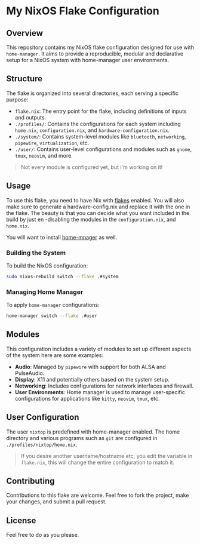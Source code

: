 # My NixOS Flake Configuration

## Overview

This repository contains my NixOS flake configuration designed for use with
`home-manager`. It aims to provide a reproducible, modular and declarative setup
for a NixOS system with home-manager user environments.

## Structure

The flake is organized into several directories, each serving a specific purpose:

- `flake.nix`: The entry point for the flake, including definitions of inputs and outputs.
- `./profiles/`: Contains the configurations for each system including `home.nix`, `configuration.nix`, and `hardware-configuration.nix`.
- `./system/`: Contains system-level modules like `bluetooth`, `networking`, `pipewire`, `virtualization`, etc.
- `./user/`: Contains user-level configurations and modules such as `gnome`, `tmux`, `neovim`, and more.

> Not every module is configured yet, but i'm working on it!

## Usage

To use this flake, you need to have Nix with [flakes](https://nixos.wiki/wiki/Flakes) enabled. You will
also make sure to generate a hardware-config.nix and replace it with the one in 
the flake. The beauty is that you can decide what you want included in the build by 
just en -disabling the modules in the `configuration.nix`, and `home.nix`.

You will want to install [home-mnager](https://nix-community.github.io/home-manager/) as well.

### Building the System

To build the NixOS configuration:

```bash
sudo nixos-rebuild switch --flake .#system
```

### Managing Home Manager

To apply `home-manager` configurations:

```bash
home-manager switch --flake .#user
```

## Modules

This configuration includes a variety of modules to set up different aspects of
the system here are some examples:

- **Audio**: Managed by `pipewire` with support for both ALSA and PulseAudio.
- **Display**: X11 and potentially others based on the system setup.
- **Networking**: Includes configurations for network interfaces and firewall.
- **User Environments**: Home manager is used to manage user-specific configurations for applications like `kitty`, `neovim`, `tmux`, etc.

## User Configuration

The user `nixtop` is predefined with home-manager enabled. The home directory
and various programs such as `git` are configured in `./profiles/nixtop/home.nix`.

> If you desire another username/hostname etc, you edit the variable in `flake.nix`,
> this will change the entire configuration to match it.

## Contributing

Contributions to this flake are welcome. Feel free to fork the project, make
your changes, and submit a pull request.

## License

Feel free to do as you please.

